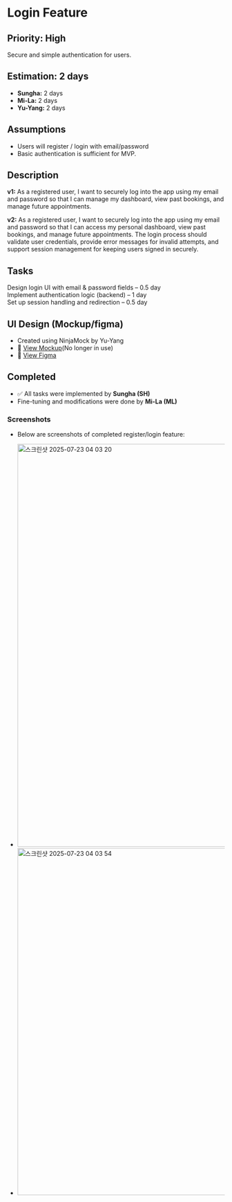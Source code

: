 # Login Feature

## Priority: High  
Secure and simple authentication for users.

## Estimation: 2 days  
- **Sungha:** 2 days  
- **Mi-La:** 2 days  
- **Yu-Yang:** 2 days

## Assumptions  
- Users will register / login with email/password
- Basic authentication is sufficient for MVP.

## Description  
**v1:** As a registered user, I want to securely log into the app using my email and password so that I can manage my dashboard, view past bookings, and manage future appointments.  

**v2:** As a registered user, I want to securely log into the app using my email and password so that I can access my personal dashboard, view past bookings, and manage future appointments. The login process should validate user credentials, provide error messages for invalid attempts, and support session management for keeping users signed in securely.

## Tasks  
Design login UI with email & password fields – 0.5 day  
Implement authentication logic (backend) – 1 day  
Set up session handling and redirection – 0.5 day  

## UI Design (Mockup/figma)  
- Created using NinjaMock by Yu-Yang  
- 🔗 [View Mockup](https://ninjamock.com/s/XRNN7Lx)(No longer in use)
- 🔗 [View Figma](https://www.figma.com/proto/n42s1wX1D6KatzTybRvOqm/UI-CP3407?node-id=84-43&t=C5J8wy2TUtNpNocP-1)

## Completed  
- ✅ All tasks were implemented by **Sungha (SH)**
- Fine-tuning and modifications were done by **Mi-La (ML)**

### Screenshots
- Below are screenshots of completed register/login feature:

- <img width="1844" height="933" alt="스크린샷 2025-07-23 04 03 20" src="https://github.com/user-attachments/assets/54c099f5-f02c-4d4d-87ea-1fa5ef816ced" />
- <img width="1099" height="804" alt="스크린샷 2025-07-23 04 03 54" src="https://github.com/user-attachments/assets/1090073e-2242-4fa0-96ac-e9b7ab8a2acf" />


